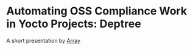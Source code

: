 # Automating OSS Compliance Work in Yocto Projects: Deptree

A short presentation by [Array](www.array.eu)
